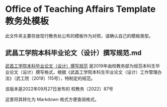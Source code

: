 # Office of Teaching Affairs Template 教务处模板

  此文件夹主要存放现行教务处公布的模板作为对照，请确认自己的模板类型。

## 武昌工学院本科毕业论文（设计）撰写规范.md 

[武昌工学院本科毕业论文（设计）撰写规范](http://jwc.wuit.cn/info/1100/6047.htm) 是2019年由校教务部为规范本科生毕业论文（设计）撰写格式，根据《武昌工学院本科生毕业论文（设计）工作管理办法》（武工院〔2019〕115号），特制定的规范。

该版本是2022年09月27日发布的 校教务〔2022〕87号

这里将其转化为 Markdown 格式方便查阅格式。